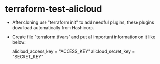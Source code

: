 # terraform-test-alicloud

- After cloning use "terraform init" to add needful plugins, these plugins download automatically from Hashicorp.

- Create file "terraform.tfvars" and put all important information on it like below:
	
	alicloud_access_key = "ACCESS_KEY"
	alicloud_secret_key = "SECRET_KEY"
